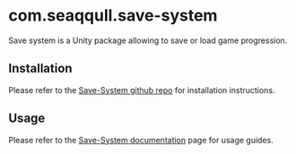 # com.seaqqull.save-system

Save system is a Unity package allowing to save or load game progression.

## Installation

Please refer to the [Save-System github repo] for installation instructions.

## Usage

Please refer to the [Save-System documentation] page for usage guides.


[Save-System github repo]: https://github.com/Seaqqull/unity-save-system
[Save-System documentation]: https://github.com/Seaqqull/unity-save-system?path=/UnitySaveSystem/Assets/com.seaqqull.save-system/Documentation/com.seaqqull.save-system.md
